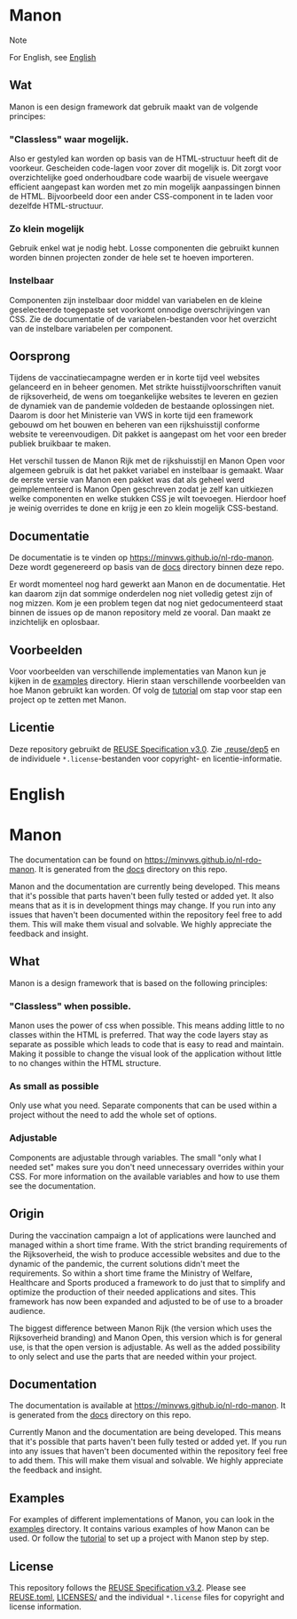 # Manon

> [!NOTE]
> For English, see [English](#english)

## Wat

Manon is een design framework dat gebruik maakt van de volgende principes:

### "Classless" waar mogelijk.

Also er gestyled kan worden op basis van de HTML-structuur heeft dit de voorkeur. Gescheiden code-lagen voor zover dit mogelijk is. Dit zorgt voor overzichtelijke goed onderhoudbare code waarbij de visuele weergave efficient aangepast kan worden met zo min mogelijk aanpassingen binnen de HTML. Bijvoorbeeld door een ander CSS-component in te laden voor dezelfde HTML-structuur.

### Zo klein mogelijk

Gebruik enkel wat je nodig hebt. Losse componenten die gebruikt kunnen worden binnen projecten zonder de hele set te hoeven importeren.

### Instelbaar

Componenten zijn instelbaar door middel van variabelen en de kleine geselecteerde toegepaste set voorkomt onnodige overschrijvingen van CSS. Zie de documentatie of de variabelen-bestanden voor het overzicht van de instelbare variabelen per component.

## Oorsprong

Tijdens de vaccinatiecampagne werden er in korte tijd veel websites gelanceerd en in beheer genomen. Met strikte huisstijlvoorschriften vanuit de rijksoverheid, de wens om toegankelijke websites te leveren en gezien de dynamiek van de pandemie voldeden de bestaande oplossingen niet. Daarom is door het Ministerie van VWS in korte tijd een framework gebouwd om het bouwen en beheren van een rijkshuisstijl conforme website te vereenvoudigen. Dit pakket is aangepast om het voor een breder publiek bruikbaar te maken.

Het verschil tussen de Manon Rijk met de rijkshuisstijl en Manon Open voor algemeen gebruik is dat het pakket variabel en instelbaar is gemaakt. Waar de eerste versie van Manon een pakket was dat als geheel werd geimplementeerd is Manon Open geschreven zodat je zelf kan uitkiezen welke componenten en welke stukken CSS je wilt toevoegen. Hierdoor hoef je weinig overrides te done en krijg je een zo klein mogelijk CSS-bestand.

## Documentatie

De documentatie is te vinden op https://minvws.github.io/nl-rdo-manon. Deze wordt gegenereerd op basis van de [docs](./docs) directory binnen deze repo.

Er wordt momenteel nog hard gewerkt aan Manon en de documentatie. Het kan daarom zijn dat sommige onderdelen nog niet volledig getest zijn of nog mizzen. Kom je een problem tegen dat nog niet gedocumenteerd staat binnen de issues op de manon repository meld ze vooral. Dan maakt ze inzichtelijk en oplosbaar.

## Voorbeelden

Voor voorbeelden van verschillende implementaties van Manon kun je kijken in de [examples](./examples) directory. Hierin staan verschillende voorbeelden van hoe Manon gebruikt kan worden. Of volg de [tutorial](./examples/tutorial) om stap voor stap een project op te zetten met Manon.

## Licentie

Deze repository gebruikt de [REUSE Specification v3.0](https://reuse.software/spec/). Zie [.reuse/dep5](./.reuse/dep5) en de individuele `*.license`-bestanden voor copyright- en licentie-informatie.

# English

# Manon

The documentation can be found on https://minvws.github.io/nl-rdo-manon. It is generated from the [docs](./docs) directory on this repo.

Manon and the documentation are currently being developed. This means that it's possible that parts haven't been fully tested or added yet. It also means that as it is in development things may change. If you run into any issues that haven't been documented within the repository feel free to add them. This will make them visual and solvable. We highly appreciate the feedback and insight.

## What

Manon is a design framework that is based on the following principles:

### "Classless" when possible.

Manon uses the power of css when possible. This means adding little to no classes within the HTML is preferred. That way the code layers stay as separate as possible which leads to code that is easy to read and maintain. Making it possible to change the visual look of the application without little to no changes within the HTML structure.

### As small as possible

Only use what you need. Separate components that can be used within a project without the need to add the whole set of options.

### Adjustable

Components are adjustable through variables. The small "only what I needed set" makes sure you don't need unnecessary overrides within your CSS. For more information on the available variables and how to use them see the documentation.

## Origin

During the vaccination campaign a lot of applications were launched and managed within a short time frame. With the strict branding requirements of the Rijksoverheid, the wish to produce accessible websites and due to the dynamic of the pandemic, the current solutions didn't meet the requirements. So within a short time frame the Ministry of Welfare, Healthcare and Sports produced a framework to do just that to simplify and optimize the production of their needed applications and sites. This framework has now been expanded and adjusted to be of use to a broader audience.

The biggest difference between Manon Rijk (the version which uses the Rijksoverheid branding) and Manon Open, this version which is for general use, is that the open version is adjustable. As well as the added possibility to only select and use the parts that are needed within your project.

## Documentation

The documentation is available at https://minvws.github.io/nl-rdo-manon. It is generated from the [docs](./docs) directory on this repo.

Currently Manon and the documentation are being developed. This means that it's possible that parts haven't been fully tested or added yet. If you run into any issues that haven't been documented within the repository feel free to add them. This will make them visual and solvable. We highly appreciate the feedback and insight.

## Examples

For examples of different implementations of Manon, you can look in the [examples](./examples) directory. It contains various examples of how Manon can be used. Or follow the [tutorial](./examples/tutorial) to set up a project with Manon step by step.

## License

This repository follows the
[REUSE Specification v3.2](https://reuse.software/spec/). Please see
[REUSE.toml](./REUSE.toml), [LICENSES/](./LICENSES/) and the individual
`*.license` files for copyright and license information.
